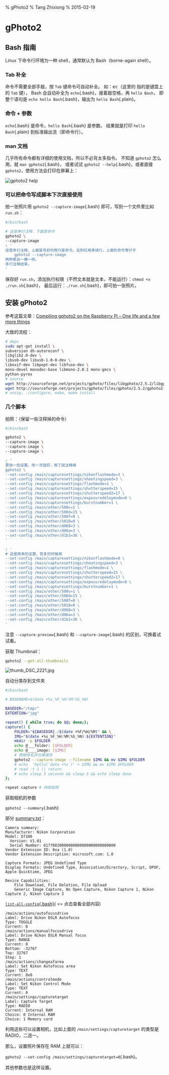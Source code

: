 % gPhoto2
% Tang Zhixiong
% 2015-02-19


gPhoto2
=======

Bash 指南
---------

Linux 下命令行环境为一种 shell，通常默认为 Bash（borne-again shell）。

### Tab 补全

命令不需要全部手敲，按 `Tab` 键命令可自动补全。
如：<kbd>ec<TAB></kbd>（这里的 <kbd><TAB></kbd> 指的是键盘上的 `Tab` 键），
Bash 会自动补全为 `echo`{.bash}，接着敲空格，再 `hello Bash`，
即整个语句是 `echo hello Bash`{.bash}，输出为 `hello Bash`{.plain}。

### 命令 + 参数

`echo`{.bash} 是命令，`hello Bash`{.bash} 是参数。
结果就是打印 `hello Bash`{.plain} 到标准输出流（即命令行）。

### man 文档

几乎所有命令都有详细的使用文档，所以不必背太多指令。
不知道 `gphoto2` 怎么用，就 `man gphoto2`{.bash}，
或者试试 `gphoto2 --help`{.bash}，或者直接 `gphoto2`，使用方法会打印在屏幕上：

![gphoto2 help]

[gphoto2 help]: http://gnat.qiniudn.com/misc/gphoto2.png

### 可以把命令写成脚本下次直接使用

拍一张照片用 `gphoto2 --capture-image`{.bash} 即可，写到一个文件里比如 `run.sh`：

```bash
#/bin/bash

# 这是单行注释，下面是命令
gphoto2 \
--capture-image
: '
这是多行注释，上面冒号前的两行是命令。反斜杠用来续行，上面的命令等价于
    gphoto2 --capture-image
两种表达一模一样。
多行注释结束。
'
```

保存好 `run.sh`，添加执行权限（不然文本就是文本，不能运行）：`chmod +x ./run.sh`{.bash}，
最后运行：`./run.sh`{.bash}，即可拍一张照片。

安装 gPhoto2
------------

参考这篇文章：[Compiling gphoto2 on the Raspberry Pi – One life and a few more things](http://www.yannock.be/computer/compiling-gphoto2-on-the-raspberry-pi)

大致的流程：

```bash
# deps
sudo apt-get install \
subversion dh-autoreconf \
libglib2.0-dev \
libusb-dev libusb-1.0-0-dev \
libexif-dev libpopt-dev libfuse-dev \
mono-devel monodoc-base libmono-2.0.1 mono-gmcs \
python-pyrex
# source
wget http://sourceforge.net/projects/gphoto/files/libgphoto/2.5.2/libgphoto2-2.5.2.tar.gz
wget http://sourceforge.net/projects/gphoto/files/gphoto/2.5.2/gphoto2-2.5.2.tar.gz
# unzip, ./configure, make, make install
```

### 几个脚本

拍照：（保留一些注释掉的命令）

```bash
#/bin/bash

gphoto2 \
--capture-image \
--capture-image \
--capture-image \

: '
更改一些设置，改一次就好，用了就注释掉
gphoto2 \
--set-config /main/capturesettings/nikonflashmode=3 \
--set-config /main/capturesettings/shootingspeed=3 \
--set-config /main/capturesettings/flashmode=1 \
--set-config /main/capturesettings/shutterspeed=15 \
--set-config /main/capturesettings/shutterspeed2=17 \
--set-config /main/capturesettings/exposuredelaymode=0 \
--set-config /main/capturesettings/burstnumber=1 \
--set-config /main/other/500c=1 \
--set-config /main/other/500d=15 \
--set-config /main/other/500f=0 \
--set-config /main/other/5018=0 \
--set-config /main/other/d068=3 \
--set-config /main/other/d06a=3 \
--set-config /main/other/d1b1=36 \
'

: '
# 这是原来的设置，恢复的时候用
--set-config /main/capturesettings/nikonflashmode=0 \
--set-config /main/capturesettings/shootingspeed=3 \
--set-config /main/capturesettings/flashmode=1 \
--set-config /main/capturesettings/shutterspeed=15 \
--set-config /main/capturesettings/shutterspeed2=17 \
--set-config /main/capturesettings/exposuredelaymode=0 \
--set-config /main/capturesettings/burstnumber=1 \
--set-config /main/other/500c=1 \
--set-config /main/other/500d=15 \
--set-config /main/other/500f=0 \
--set-config /main/other/5018=0 \
--set-config /main/other/d068=3 \
--set-config /main/other/d06a=3 \
--set-config /main/other/d1b1=36 \
'
```

注意 `--capture-preview`{.bash} 和 `--capture-image`{.bash} 的区别，可换着试试看。

获取 Thumbnail：

```bash
gphoto2 --get-all-thumbnails
```

![thumb_DSC_2221.jpg]

[thumb_DSC_2221.jpg]: http://gnat.qiniudn.com/misc/thumb1.jpg

自动分类存到文件夹

```bash
#/bin/bash

# BASENAME=$(date +%s_%F_%H:%M:%S_%N)

BASEDIR="/tmp/"
EXTENTION="jpg"

repeat() { while true; do $@; done;};
capture() {
    FOLDER="${BASEDIR}./$(date +%F/%H/%M)" && \
    IMG="$(date +%s_%F_%H:%M:%S_%N).${EXTENTION}"
    mkdir -p $FOLDER
    echo @___folder: [$FOLDER]
    echo @____image: [$IMG]
    # 照相命名并分类保存
    gphoto2 --capture-image --filename $IMG && mv $IMG $FOLDER
    # echo  'hello(`date +%s`)' > $IMG && mv $IMG $FOLDER
    # read -t 1 || return
    # echo sleep 3 seconds && sleep 3 && echo sleep done
};

repeat capture # 持续拍照
```

获取相机的参数

`gphoto2 --summary`{.bash}

部分 [summary.txt]：

```plain
Camera summary:
Manufacturer: Nikon Corporation
Model: D7100
  Version: V1.01
  Serial Number: 61778820000000000000000000000000
Vendor Extension ID: 0xa (1.0)
Vendor Extension Description: microsoft.com: 1.0

Capture Formats: JPEG Undefined Type
Display Formats: Undefined Type, Association/Directory, Script, DPOF, Apple Quicktime, JPEG

Device Capabilities:
	File Download, File Deletion, File Upload
	Generic Image Capture, No Open Capture, Nikon Capture 1, Nikon Capture 2, Nikon Capture 3 
```

[`list-all-config`{.bash}][list-all-config.txt](  <= 点击查看全部内容)

```plain
/main/actions/autofocusdrive
Label: Drive Nikon DSLR Autofocus
Type: TOGGLE
Current: 0
/main/actions/manualfocusdrive
Label: Drive Nikon DSLR Manual focus
Type: RANGE
Current: 0
Bottom: -32767
Top: 32767
Step: 1
/main/actions/changeafarea
Label: Set Nikon Autofocus area
Type: TEXT
Current: 0x0
/main/actions/controlmode
Label: Set Nikon Control Mode
Type: TEXT
Current: 0
/main/settings/capturetarget
Label: Capture Target
Type: RADIO
Current: Internal RAM
Choice: 0 Internal RAM
Choice: 1 Memory card
```

利用这些可以设置相机，比如上面的 `/main/settings/capturetarget` 的类型是 RADIO，二选一。

那么，设置照片保存在 RAM 上就可以：

`gphoto2 --set-config /main/settings/capturetarget=0`{.bash}。

其他参数也是这样设置。

[summary.txt]: http://gnat.qiniudn.com/tmp/gphoto2/summary.txt

[list-all-config.txt]: http://gnat.qiniudn.com/tmp/gphoto2/list-all-config.txt